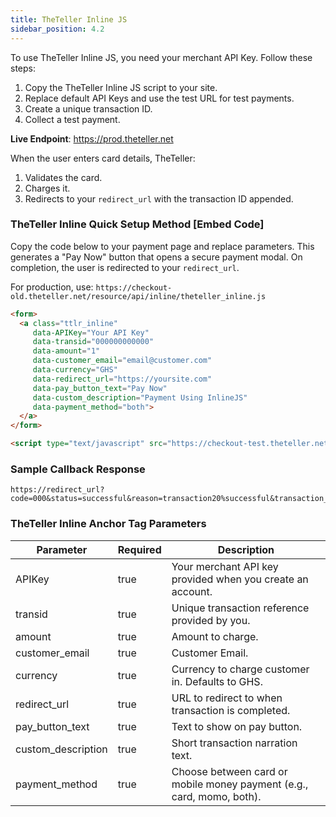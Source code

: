 ```yaml
---
title: TheTeller Inline JS
sidebar_position: 4.2
---
```




To use TheTeller Inline JS, you need your merchant API Key. Follow these steps:

1. Copy the TheTeller Inline JS script to your site.
2. Replace default API Keys and use the test URL for test payments.
3. Create a unique transaction ID.
4. Collect a test payment.

**Live Endpoint**: https://prod.theteller.net

When the user enters card details, TheTeller:
1. Validates the card.
2. Charges it.
3. Redirects to your `redirect_url` with the transaction ID appended.

### TheTeller Inline Quick Setup Method [Embed Code]
Copy the code below to your payment page and replace parameters. This generates a "Pay Now" button that opens a secure payment modal. On completion, the user is redirected to your `redirect_url`.

For production, use: `https://checkout-old.theteller.net/resource/api/inline/theteller_inline.js`

```html
<form>
  <a class="ttlr_inline"
     data-APIKey="Your API Key"
     data-transid="000000000000"
     data-amount="1"
     data-customer_email="email@customer.com"
     data-currency="GHS"
     data-redirect_url="https://yoursite.com"
     data-pay_button_text="Pay Now"
     data-custom_description="Payment Using InlineJS"
     data-payment_method="both">
  </a>
</form>

<script type="text/javascript" src="https://checkout-test.theteller.net/resource/api/inline/theteller_inline.js"></script>
```

### Sample Callback Response
```
https://redirect_url?code=000&status=successful&reason=transaction20%successful&transaction_id=000000000000
```

### TheTeller Inline Anchor Tag Parameters

| Parameter            | Required | Description                                              |
|----------------------|----------|----------------------------------------------------------|
| APIKey               | true     | Your merchant API key provided when you create an account. |
| transid              | true     | Unique transaction reference provided by you.             |
| amount               | true     | Amount to charge.                                        |
| customer_email       | true     | Customer Email.                                          |
| currency             | true     | Currency to charge customer in. Defaults to GHS.          |
| redirect_url         | true     | URL to redirect to when transaction is completed.        |
| pay_button_text      | true     | Text to show on pay button.                              |
| custom_description   | true     | Short transaction narration text.                        |
| payment_method       | true     | Choose between card or mobile money payment (e.g., card, momo, both). |
